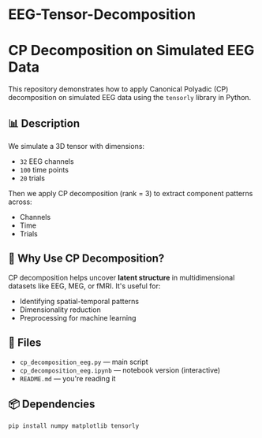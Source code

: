 # EEG-Tensor-Decomposition
# CP Decomposition on Simulated EEG Data

This repository demonstrates how to apply Canonical Polyadic (CP) decomposition on simulated EEG data using the `tensorly` library in Python.

## 📊 Description

We simulate a 3D tensor with dimensions:
- `32` EEG channels
- `100` time points
- `20` trials

Then we apply CP decomposition (rank = 3) to extract component patterns across:
- Channels
- Time
- Trials

## 🧠 Why Use CP Decomposition?

CP decomposition helps uncover **latent structure** in multidimensional datasets like EEG, MEG, or fMRI. It's useful for:
- Identifying spatial-temporal patterns
- Dimensionality reduction
- Preprocessing for machine learning

## 📁 Files

- `cp_decomposition_eeg.py` — main script
- `cp_decomposition_eeg.ipynb` — notebook version (interactive)
- `README.md` — you're reading it

## 📦 Dependencies

```bash
pip install numpy matplotlib tensorly
